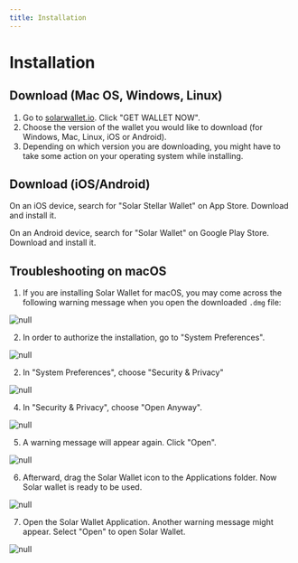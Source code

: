 ```yaml
---
title: Installation
---
```

# Installation

## Download (Mac OS, Windows, Linux)

1. Go to [solarwallet.io](https://solarwallet.io/). Click "GET WALLET NOW".
2. Choose the version of the wallet you would like to download (for Windows, Mac, Linux, iOS or Android).
3. Depending on which version you are downloading, you might have to take some action on your operating system while installing.

## Download (iOS/Android)

On an iOS device, search for "Solar Stellar Wallet" on App Store. Download and install it. 

On an Android device, search for "Solar Wallet" on Google Play Store. Download and install it. 

## Troubleshooting on macOS

1. If you are installing Solar Wallet for macOS, you may come across the following warning message when you open the downloaded `.dmg` file:

![null](/images/screen-shot-2019-04-19-at-15.07.38.png)

2. In order to authorize the installation, go to "System Preferences".

![null](/images/orange-dot.png)

2. In "System Preferences", choose "Security & Privacy"

![null](/images/222.png)

4. In "Security & Privacy", choose "Open Anyway".

![null](/images/aaa.png)

5. A warning message will appear again. Click "Open".

![null](/images/open-yes.png)

6. Afterward, drag the Solar Wallet icon to the Applications folder. Now Solar wallet is ready to be used.

![null](/images/screen-shot-2019-02-26-at-14.08.11.png)

7. Open the Solar Wallet Application. Another warning message might appear. Select "Open" to open Solar Wallet. 

![null](/images/open-open-open.png)
